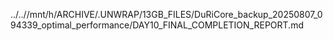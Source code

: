 ../..//mnt/h/ARCHIVE/.UNWRAP/13GB_FILES/DuRiCore_backup_20250807_094339_optimal_performance/DAY10_FINAL_COMPLETION_REPORT.md